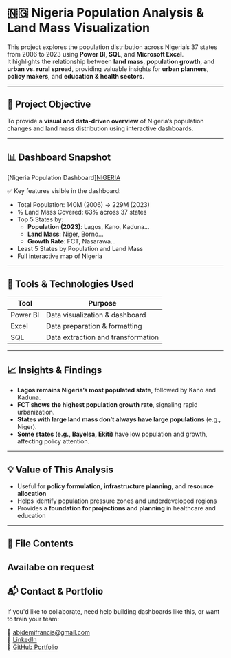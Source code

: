 # 🇳🇬 Nigeria Population Analysis & Land Mass Visualization

This project explores the population distribution across Nigeria’s 37 states from 2006 to 2023 using **Power BI**, **SQL**, and **Microsoft Excel**.  
It highlights the relationship between **land mass**, **population growth**, and **urban vs. rural spread**, providing valuable insights for **urban planners**, **policy makers**, and **education & health sectors**.

---

## 🎯 Project Objective

To provide a **visual and data-driven overview** of Nigeria’s population changes and land mass distribution using interactive dashboards.

---

## 📊 Dashboard Snapshot
[Nigeria Population Dashboard][NIGERIA](https://github.com/user-attachments/assets/a044cbdf-2ee8-4eab-94f1-af8a40122574)


✅ Key features visible in the dashboard:
- Total Population: 140M (2006) → 229M (2023)  
- % Land Mass Covered: 63% across 37 states  
- Top 5 States by:  
   - **Population (2023)**: Lagos, Kano, Kaduna...  
   - **Land Mass**: Niger, Borno...  
   - **Growth Rate**: FCT, Nasarawa...  
- Least 5 States by Population and Land Mass  
- Full interactive map of Nigeria

---

## 🔧 Tools & Technologies Used
| Tool | Purpose |
|------|---------|
| Power BI | Data visualization & dashboard |
| Excel | Data preparation & formatting |
| SQL | Data extraction and transformation |

---

## 📈 Insights & Findings

- **Lagos remains Nigeria’s most populated state**, followed by Kano and Kaduna.
- **FCT shows the highest population growth rate**, signaling rapid urbanization.
- **States with large land mass don’t always have large populations** (e.g., Niger).
- **Some states (e.g., Bayelsa, Ekiti)** have low population and growth, affecting policy attention.

---

## 💡 Value of This Analysis
- Useful for **policy formulation**, **infrastructure planning**, and **resource allocation**
- Helps identify population pressure zones and underdeveloped regions
- Provides a **foundation for projections and planning** in healthcare and education

---

## 📁 File Contents
Availabe on request
---

## 📬 Contact & Portfolio
If you'd like to collaborate, need help building dashboards like this, or want to train your team:

📧 abidemifrancis@gmail.com  
🔗 [LinkedIn](https://www.linkedin.com/in/fran7safe)  
🔗 [GitHub Portfolio](https://github.com/fran6safe)
